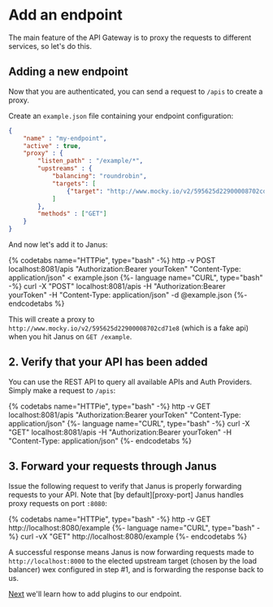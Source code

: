 # Add an endpoint

The main feature of the API Gateway is to proxy the requests to different services, so let's do this.

## Adding a new endpoint

Now that you are authenticated, you can send a request to `/apis` to create a proxy.

Create an `example.json` file containing your endpoint configuration:

```json
{
    "name" : "my-endpoint",
    "active" : true,
    "proxy" : {
        "listen_path" : "/example/*",
        "upstreams" : {
            "balancing": "roundrobin",
            "targets": [
                {"target": "http://www.mocky.io/v2/595625d22900008702cd71e8"}
            ]
        },
        "methods" : ["GET"]
    }
}
```

And now let's add it to Janus:

{% codetabs name="HTTPie", type="bash" -%}
http -v POST localhost:8081/apis "Authorization:Bearer yourToken" "Content-Type: application/json" < example.json
{%- language name="CURL", type="bash" -%}
curl -X "POST" localhost:8081/apis -H "Authorization:Bearer yourToken" -H "Content-Type: application/json" -d @example.json
{%- endcodetabs %}

This will create a proxy to `http://www.mocky.io/v2/595625d22900008702cd71e8` (which is a fake api) when you hit Janus on `GET /example`.

## 2. Verify that your API has been added


You can use the REST API to query all available APIs and Auth Providers. Simply make a request 
to `/apis`:

{% codetabs name="HTTPie", type="bash" -%}
http -v GET localhost:8081/apis "Authorization:Bearer yourToken" "Content-Type: application/json"
{%- language name="CURL", type="bash" -%}
curl -X "GET" localhost:8081/apis -H "Authorization:Bearer yourToken" -H "Content-Type: application/json"
{%- endcodetabs %}

## 3. Forward your requests through Janus

Issue the following request to verify that Janus is properly forwarding
requests to your API. Note that [by default][proxy-port] Janus handles proxy
requests on port `:8080`:

{% codetabs name="HTTPie", type="bash" -%}
http -v GET http://localhost:8080/example
{%- language name="CURL", type="bash" -%}
curl -vX "GET" http://localhost:8080/example
{%- endcodetabs %}

A successful response means Janus is now forwarding requests made to `http://localhost:8000` to the elected upstream target (chosen by the load balancer) wex configured in step #1, and is forwarding the response back to us.

[Next](add_plugins.md) we'll learn how to add plugins to our endpoint.
